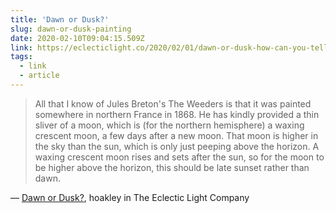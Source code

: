 ```yaml
---
title: 'Dawn or Dusk?'
slug: dawn-or-dusk-painting
date: 2020-02-10T09:04:15.509Z
link: https://eclecticlight.co/2020/02/01/dawn-or-dusk-how-can-you-tell-when-it-was-painted/
tags:
  - link
  - article
---
```


> All that I know of Jules Breton's The Weeders is that it was painted somewhere in northern France in 1868. He has kindly provided a thin sliver of a moon, which is (for the northern hemisphere) a waxing crescent moon, a few days after a new moon. That moon is higher in the sky than the sun, which is only just peeping above the horizon. A waxing crescent moon rises and sets after the sun, so for the moon to be higher above the horizon, this should be late sunset rather than dawn.

&mdash; [Dawn or Dusk?](https://eclecticlight.co/2020/02/01/dawn-or-dusk-how-can-you-tell-when-it-was-painted/), hoakley in The Eclectic Light Company
